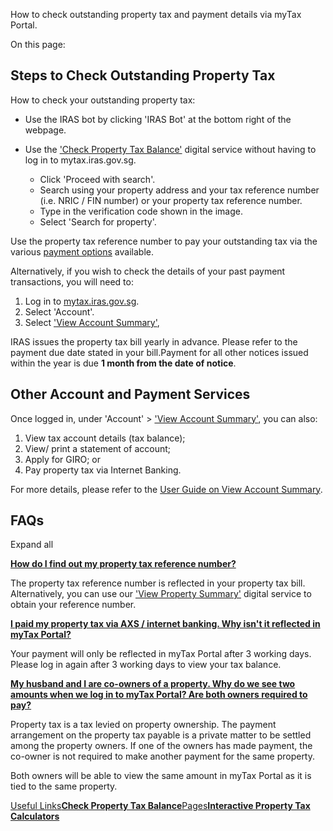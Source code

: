 How to check outstanding property tax and payment details via myTax Portal.

On this page:

## Steps to Check Outstanding Property Tax

How to check your outstanding property tax:

- Use the IRAS bot by clicking 'IRAS Bot' at the bottom right of the webpage.
- Use the ['Check Property Tax Balance'](https://mytax.iras.gov.sg/portal/property/check-property-tax-balance) digital
service without having to log in to mytax.iras.gov.sg.

  - Click 'Proceed with search'.
  - Search using your property address and your tax reference number (i.e. NRIC / FIN number) or your property tax reference number.
  - Type in the verification code shown in the image.
  - Select 'Search for property'.

Use the property tax reference number to pay your outstanding tax via the various [payment options](https://www.iras.gov.sg/taxes/property-tax/property-owners/payments/how-to-pay) available.

Alternatively, if you wish to check the details of your past payment transactions, you will need to:

1. Log in to [mytax.iras.gov.sg](https://mytax.iras.gov.sg/ "myTax Portal").
2. Select 'Account'.
3. Select ['View Account Summary'](https://mytax.iras.gov.sg/portal/ledger/account-summary),

IRAS issues the property tax bill yearly in advance. Please refer to the payment due date stated in your bill.Payment for all other notices issued within the year is due **1 month from the date of notice**.

## Other Account and Payment Services

Once logged in, under 'Account' > ['View Account Summary'](https://mytax.iras.gov.sg/portal/ledger/account-summary),
you can also:

1. View tax account details (tax balance);
2. View/ print a statement of account;
3. Apply for GIRO; or
4. Pay property tax via Internet Banking.

For more details, please refer to the [User Guide on View Account Summary](https://www.iras.gov.sg/digital-services/property-owners).

## FAQs

Expand all

[**How do I find out my property tax reference number?**](https://www.iras.gov.sg/taxes/property-tax/other-services/check-outstanding-tax#how-do-i-find-out-my-property-tax-reference-number-)

The property tax reference number is reflected in your property tax bill. Alternatively, you can use our ['View Property Summary'](https://mytax.iras.gov.sg/portal/property/view-property-summary) digital
service to obtain your reference number.


[**I paid my property tax via AXS / internet banking. Why isn't it reflected in myTax Portal?**](https://www.iras.gov.sg/taxes/property-tax/other-services/check-outstanding-tax#i-paid-my-property-tax-via-axs---internet-banking--why-isn-t-it-reflected-in-mytax-portal-)

Your payment will only be reflected in myTax Portal after 3 working days. Please log in again after 3 working days to view your tax balance.

[**My husband and I are co-owners of a property. Why do we see two amounts when we log in to myTax Portal? Are both owners required to pay?**](https://www.iras.gov.sg/taxes/property-tax/other-services/check-outstanding-tax#my-husband-and-i-are-co-owners-of-a-property--why-do-we-see-two-amounts-when-we-log-in-to-mytax-portal--are-both-owners-required-to-pay-)

Property tax is a tax levied on property ownership. The payment arrangement on the property tax payable is a private matter to be settled among the property owners. If one of the owners has made payment, the co-owner is not required to make another payment for the same property.

Both owners will be able to view the same amount in myTax Portal as it is tied to the same property.

[Useful Links**Check Property Tax Balance**](https://mytax.iras.gov.sg/portal/property/check-property-tax-balance)[Pages**Interactive Property Tax Calculators**](https://www.iras.gov.sg/taxes/property-tax/other-services/interactive-property-tax-calculators)
